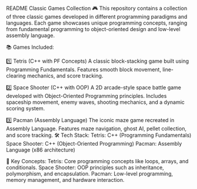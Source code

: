 
README
Classic Games Collection 🎮
This repository contains a collection of three classic games developed in different programming paradigms and languages. Each game showcases unique programming concepts, ranging from fundamental programming to object-oriented design and low-level assembly language.

📚 Games Included:

1️⃣ Tetris (C++ with PF Concepts)
A classic block-stacking game built using Programming Fundamentals.
Features smooth block movement, line-clearing mechanics, and score tracking.

2️⃣ Space Shooter (C++ with OOP)
A 2D arcade-style space battle game developed with Object-Oriented Programming principles.
Includes spaceship movement, enemy waves, shooting mechanics, and a dynamic scoring system.

3️⃣ Pacman (Assembly Language)
The iconic maze game recreated in Assembly Language.
Features maze navigation, ghost AI, pellet collection, and score tracking.
🛠️ Tech Stack:
Tetris: C++ (Programming Fundamentals)
Space Shooter: C++ (Object-Oriented Programming)
Pacman: Assembly Language (x86 architecture)

🔑 Key Concepts:
Tetris: Core programming concepts like loops, arrays, and conditionals.
Space Shooter: OOP principles such as inheritance, polymorphism, and encapsulation.
Pacman: Low-level programming, memory management, and hardware interaction.
